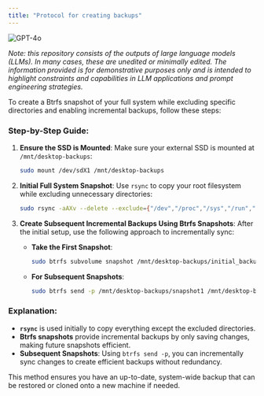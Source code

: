 ```yaml
---
title: "Protocol for creating backups"
---
```

![GPT-4o](https://img.shields.io/badge/GPT--4o-3333FF?style=for-the-badge&logo=openai&logoColor=white)



*Note: this repository consists of the outputs of large language models (LLMs). In many cases, these are unedited or minimally edited. The information provided is for demonstrative purposes only and is intended to highlight constraints and capabilities in LLM applications and prompt engineering strategies.*


To create a Btrfs snapshot of your full system while excluding specific directories and enabling incremental backups, follow these steps:

### Step-by-Step Guide:

1. **Ensure the SSD is Mounted**:
   Make sure your external SSD is mounted at `/mnt/desktop-backups`:
   ```bash
   sudo mount /dev/sdX1 /mnt/desktop-backups
   ```

2. **Initial Full System Snapshot**:
   Use `rsync` to copy your root filesystem while excluding unnecessary directories:
   ```bash
   sudo rsync -aAXv --delete --exclude={"/dev","/proc","/sys","/run","/tmp","/mnt","/media","/lost+found"} / /mnt/desktop-backups/initial_backup/
   ```

3. **Create Subsequent Incremental Backups Using Btrfs Snapshots**:
   After the initial setup, use the following approach to incrementally sync:
   - **Take the First Snapshot**:
     ```bash
     sudo btrfs subvolume snapshot /mnt/desktop-backups/initial_backup /mnt/desktop-backups/snapshot1
     ```
   - **For Subsequent Snapshots**:
     ```bash
     sudo btrfs send -p /mnt/desktop-backups/snapshot1 /mnt/desktop-backups/snapshot2 | sudo btrfs receive /mnt/desktop-backups
     ```

### Explanation:
- **`rsync`** is used initially to copy everything except the excluded directories.
- **Btrfs snapshots** provide incremental backups by only saving changes, making future snapshots efficient.
- **Subsequent Snapshots**: Using `btrfs send -p`, you can incrementally sync changes to create efficient backups without redundancy. 

This method ensures you have an up-to-date, system-wide backup that can be restored or cloned onto a new machine if needed.